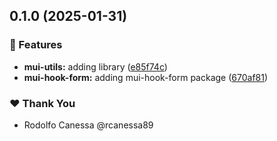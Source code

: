 ## 0.1.0 (2025-01-31)

### 🚀 Features

- **mui-utils:** adding library ([e85f74c](https://github.com/rcanessa89/my-shared/commit/e85f74c))
- **mui-hook-form:** adding mui-hook-form package ([670af81](https://github.com/rcanessa89/my-shared/commit/670af81))

### ❤️ Thank You

- Rodolfo Canessa @rcanessa89
